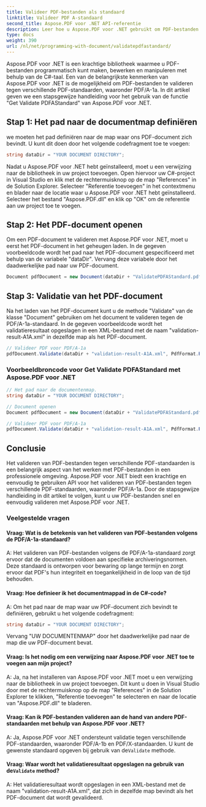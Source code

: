 ```yaml
---
title: Valideer PDF-bestanden als standaard
linktitle: Valideer PDF A-standaard
second_title: Aspose.PDF voor .NET API-referentie
description: Leer hoe u Aspose.PDF voor .NET gebruikt om PDF-bestanden voor PDFAStandard te valideren met deze stapsgewijze handleiding.
type: docs
weight: 390
url: /nl/net/programming-with-document/validatepdfastandard/
---
```

Aspose.PDF voor .NET is een krachtige bibliotheek waarmee u PDF-bestanden programmatisch kunt maken, bewerken en manipuleren met behulp van de C#-taal. Een van de belangrijkste kenmerken van Aspose.PDF voor .NET is de mogelijkheid om PDF-bestanden te valideren tegen verschillende PDF-standaarden, waaronder PDF/A-1a. In dit artikel geven we een stapsgewijze handleiding voor het gebruik van de functie "Get Validate PDFAStandard" van Aspose.PDF voor .NET. 

## Stap 1: Het pad naar de documentmap definiëren

we moeten het pad definiëren naar de map waar ons PDF-document zich bevindt. U kunt dit doen door het volgende codefragment toe te voegen:

```csharp
string dataDir = "YOUR DOCUMENT DIRECTORY";
```
Nadat u Aspose.PDF voor .NET hebt geïnstalleerd, moet u een verwijzing naar de bibliotheek in uw project toevoegen. Open hiervoor uw C#-project in Visual Studio en klik met de rechtermuisknop op de map "References" in de Solution Explorer. Selecteer "Referentie toevoegen" in het contextmenu en blader naar de locatie waar u Aspose.PDF voor .NET hebt geïnstalleerd. Selecteer het bestand "Aspose.PDF.dll" en klik op "OK" om de referentie aan uw project toe te voegen.

## Stap 2: Het PDF-document openen

Om een PDF-document te valideren met Aspose.PDF voor .NET, moet u eerst het PDF-document in het geheugen laden. In de gegeven voorbeeldcode wordt het pad naar het PDF-document gespecificeerd met behulp van de variabele "dataDir". Vervang deze variabele door het daadwerkelijke pad naar uw PDF-document.

```csharp
Document pdfDocument = new Document(dataDir + "ValidatePDFAStandard.pdf");
```

## Stap 3: Validatie van het PDF-document

Na het laden van het PDF-document kunt u de methode "Validate" van de klasse "Document" gebruiken om het document te valideren tegen de PDF/A-1a-standaard. In de gegeven voorbeeldcode wordt het validatieresultaat opgeslagen in een XML-bestand met de naam "validation-result-A1A.xml" in dezelfde map als het PDF-document.

```csharp
// Valideer PDF voor PDF/A-1a
pdfDocument.Validate(dataDir + "validation-result-A1A.xml", PdfFormat.PDF_A_1A);
```

### Voorbeeldbroncode voor Get Validate PDFAStandard met Aspose.PDF voor .NET

```csharp
// Het pad naar de documentenmap.
string dataDir = "YOUR DOCUMENT DIRECTORY";

// Document openen
Document pdfDocument = new Document(dataDir + "ValidatePDFAStandard.pdf");

// Valideer PDF voor PDF/A-1a
pdfDocument.Validate(dataDir + "validation-result-A1A.xml", PdfFormat.PDF_A_1A);
```

## Conclusie

Het valideren van PDF-bestanden tegen verschillende PDF-standaarden is een belangrijk aspect van het werken met PDF-bestanden in een professionele omgeving. Aspose.PDF voor .NET biedt een krachtige en eenvoudig te gebruiken API voor het valideren van PDF-bestanden tegen verschillende PDF-standaarden, waaronder PDF/A-1a. Door de stapsgewijze handleiding in dit artikel te volgen, kunt u uw PDF-bestanden snel en eenvoudig valideren met Aspose.PDF voor .NET.

### Veelgestelde vragen

#### Vraag: Wat is de betekenis van het valideren van PDF-bestanden volgens de PDF/A-1a-standaard?

A: Het valideren van PDF-bestanden volgens de PDF/A-1a-standaard zorgt ervoor dat de documenten voldoen aan specifieke archiveringsnormen. Deze standaard is ontworpen voor bewaring op lange termijn en zorgt ervoor dat PDF's hun integriteit en toegankelijkheid in de loop van de tijd behouden.

#### Vraag: Hoe definieer ik het documentmappad in de C#-code?

A: Om het pad naar de map waar uw PDF-document zich bevindt te definiëren, gebruikt u het volgende codefragment:

```csharp
string dataDir = "YOUR DOCUMENT DIRECTORY";
```

Vervang "UW DOCUMENTENMAP" door het daadwerkelijke pad naar de map die uw PDF-document bevat.

#### Vraag: Is het nodig om een verwijzing naar Aspose.PDF voor .NET toe te voegen aan mijn project?

A: Ja, na het installeren van Aspose.PDF voor .NET moet u een verwijzing naar de bibliotheek in uw project toevoegen. Dit kunt u doen in Visual Studio door met de rechtermuisknop op de map "References" in de Solution Explorer te klikken, "Referentie toevoegen" te selecteren en naar de locatie van "Aspose.PDF.dll" te bladeren.

#### Vraag: Kan ik PDF-bestanden valideren aan de hand van andere PDF-standaarden met behulp van Aspose.PDF voor .NET?

 A: Ja, Aspose.PDF voor .NET ondersteunt validatie tegen verschillende PDF-standaarden, waaronder PDF/A-1b en PDF/X-standaarden. U kunt de gewenste standaard opgeven bij gebruik van de`Validate` methode.

####  Vraag: Waar wordt het validatieresultaat opgeslagen na gebruik van de`Validate` method?

A: Het validatieresultaat wordt opgeslagen in een XML-bestand met de naam "validation-result-A1A.xml", dat zich in dezelfde map bevindt als het PDF-document dat wordt gevalideerd.
